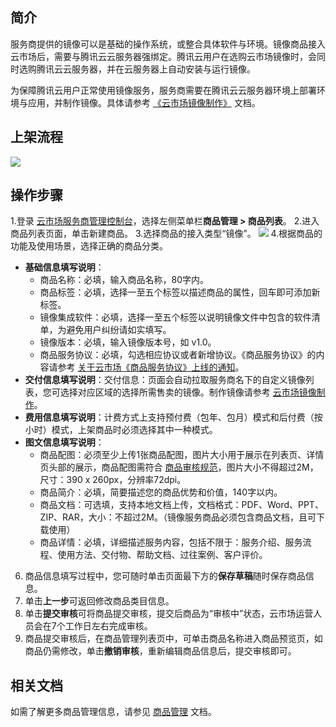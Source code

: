 ## 简介
服务商提供的镜像可以是基础的操作系统，或整合具体软件与环境。镜像商品接入云市场后，需要与腾讯云云服务器强绑定。腾讯云用户在选购云市场镜像时，会同时选购腾讯云云服务器，并在云服务器上自动安装与运行镜像。   

为保障腾讯云用户正常使用镜像服务，服务商需要在腾讯云云服务器环境上部署环境与应用，并制作镜像。具体请参考 [《云市场镜像制作》](https://mc.qcloudimg.com/static/pdf/a2a6a117fe5c59b9e846cb442fadddb0/docfile.pdf) 文档。 
  
## 上架流程  
![](https://mc.qcloudimg.com/static/img/89416f8788eab8e04f27f7a991e37aa8/image.png)  

## 操作步骤 
1.登录 [云市场服务商管理控制台](https://console.cloud.tencent.com/serviceprovider)，选择左侧菜单栏**商品管理 > 商品列表**。
2.进入商品列表页面，单击新建商品。
3.选择商品的接入类型“镜像”。
![](https://qcloudimg.tencent-cloud.cn/raw/0535764a21257cade0b05873f3e139eb.png)
4.根据商品的功能及使用场景，选择正确的商品分类。
 - **基础信息填写说明**：
    - 商品名称：必填，输入商品名称，80字内。   
    - 商品标签：必填，选择一至五个标签以描述商品的属性，回车即可添加新标签。   
    - 镜像集成软件：必填，选择一至五个标签以说明镜像文件中包含的软件清单，为避免用户纠纷请如实填写。
    - 镜像版本：必填，输入镜像版本号，如 v1.0。   
    - 商品服务协议：必填，勾选相应协议或者新增协议。《商品服务协议》的内容请参考 [关于云市场《商品服务协议》上线的通知](https://cloud.tencent.com/document/product/306/17853)。
 - **交付信息填写说明**：交付信息：页面会自动拉取服务商名下的自定义镜像列表，您可选择对应区域的选择所需售卖的镜像。制作镜像请参考 [云市场镜像制作](https://cloud.tencent.com/document/product/306/30128)。
 - **费用信息填写说明**：计费方式上支持预付费（包年、包月）模式和后付费（按小时）模式，上架商品时必须选择其中一种模式。
 - **图文信息填写说明**：
    - 商品配图：必须至少上传1张商品配图，图片大小用于展示在列表页、详情页头部的展示，商品配图需符合 [商品审核规范](https://cloud.tencent.com/document/product/306/31933)，图片大小不得超过2M，尺寸：390 x 260px，分辨率72dpi。
    - 商品简介：必填，简要描述您的商品优势和价值，140字以内。
    - 商品文档：可选填，支持本地文档上传，文档格式：PDF、Word、PPT、ZIP、RAR，大小：不超过2M。（镜像服务商品必须包含商品文档，且可下载使用）
    - 商品详情：必填，详细描述服务内容，包括不限于：服务介绍、服务流程、使用方法、交付物、帮助文档、过往案例、客户评价。  
6. 商品信息填写过程中，您可随时单击页面最下方的**保存草稿**随时保存商品信息。
7. 单击**上一步**可返回修改商品类目信息。
8. 单击**提交审核**可将商品提交审核，提交后商品为“审核中”状态，云市场运营人员会在7个工作日左右完成审核。   
7. 商品提交审核后，在商品管理列表页中，可单击商品名称进入商品预览页，如商品仍需修改，单击**撤销审核**，重新编辑商品信息后，提交审核即可。


## 相关文档
如需了解更多商品管理信息，请参见 [商品管理](https://cloud.tencent.com/document/product/306/30009) 文档。


